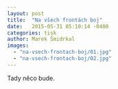 ```yaml
---
layout: post
title:  "Na všech frontách boj"
date:   2015-05-31 05:10:14 -0400
categories: tisk
author: Marek Šmidrkal
images:
  - "na-vsech-frontach-boj/01.jpg"
  - "na-vsech-frontach-boj/02.jpg"
---
```

Tady něco bude.
